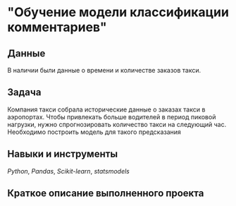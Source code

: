 # "Обучение модели классификации комментариев"


## Данные

В наличии были данные о времени и количестве заказов такси.
  
## Задача

Компания такси собрала исторические данные о заказах такси в аэропортах. Чтобы привлекать больше водителей в период пиковой нагрузки, нужно спрогнозировать количество такси на следующий час. Необходимо построить модель для такого предсказания
   
## Навыки и инструменты
*Python*, *Pandas*, *Scikit-learn*, *statsmodels*

## Краткое описание выполненного проекта
